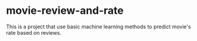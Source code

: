 # movie-review-and-rate
This is a project that use basic machine learning methods to predict movie's rate based on reviews.

